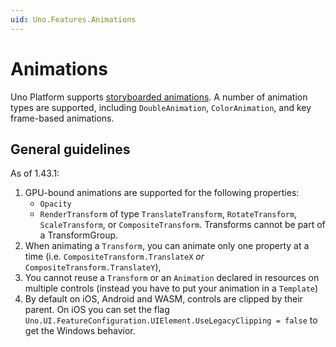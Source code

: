 ```yaml
---
uid: Uno.Features.Animations
---
```


# Animations

Uno Platform supports [storyboarded animations](https://docs.microsoft.com/en-us/windows/uwp/design/motion/storyboarded-animations). A number of animation types are supported, including `DoubleAnimation`, `ColorAnimation`, and key frame-based animations.

## General guidelines
As of 1.43.1:

1. GPU-bound animations are supported for the following properties:
	* `Opacity`
	* `RenderTransform` of type `TranslateTransform`, `RotateTransform`, `ScaleTransform`, or `CompositeTransform`. Transforms cannot be part of a TransformGroup.
1. When animating a `Transform`, you can animate only one property at a time (i.e. `CompositeTransform.TranslateX` *or* `CompositeTransform.TranslateY`),
1. You cannot reuse a `Transform` or an `Animation` declared in resources on multiple controls (instead you have to put your animation in a `Template`)
1. By default on iOS, Android and WASM, controls are clipped by their parent. On iOS you can set the flag `Uno.UI.FeatureConfiguration.UIElement.UseLegacyClipping = false` to get the Windows behavior.

